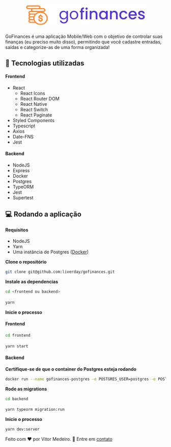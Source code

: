 # <h1 align="center">![Go Finances](.github/logo.svg)</h1>

GoFinances é uma aplicação Mobile/Web com o objetivo de controlar suas finanças (eu preciso muito disso), permitindo que você cadastre entradas, saídas e categorize-as de uma forma organizada!

## 🚀 Tecnologias utilizadas

#### Frontend
- React
    - React Icons
    - React Router DOM
    - React Native
    - React Switch
    - React Paginate
- Styled Components
- Typescript
- Axios
- Date-FNS
- Jest


#### Backend
- NodeJS
- Express
- Docker
- Postgres
- TypeORM
- Jest
- Supertest

## 💻 Rodando a aplicação

#### Requisitos

- NodeJS
- Yarn
- Uma instância de Postgres ([Docker](https://hub.docker.com/_/postgres))

**Clone o repositório**

```sh
git clone git@github.com:liverday/gofinances.git
```

**Instale as dependencias**

```sh
cd <frontend ou backend>

yarn
```

**Inicie o processo**

#### Frontend

```sh
cd frontend

yarn start
```

#### Backend

**Certifique-se de que o container do Postgres esteja rodando**

```sh
docker run --name gofinances-postgres -e POSTGRES_USER=postgres -e POSTGRES_PASSWORD=p0stgres -e POSTGRES_DB=gofinances -p 5432:5432 -d postgres
```

**Rode as migrations**

```sh
cd backend

yarn typeorm migration:run
```

**Inicie o processo**

```sh
yarn dev:server
```

Feito com :heart: por Vitor Medeiro. 🤝 Entre em [contato](https://www.linkedin.com/in/vitor-medeiro-9096ab138) 
